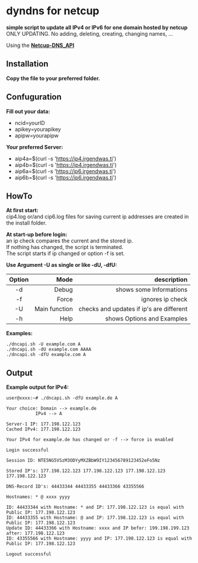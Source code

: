 # dyndns for netcup
**simple script to update all IPv4 or IPv6 for one domain hosted by netcup**  
ONLY UPDATING. No adding, deleting, creating, changing names, ...  

Using the **[Netcup-DNS_API](https://www.netcup-wiki.de/wiki/DNS_API)**  

## Installation
**Copy the file to your preferred folder.**  
## Confuguration
**Fill out your data:**  
- ncid=yourID  
- apikey=yourapikey  
- apipw=yourapipw  

**Your preferred Server:**  
- aip4a=$(curl -s 'https://ip4.irgendwas.ti')  
- aip4b=$(curl -s 'https://ip4.irgendwas.ti')
- aip6a=$(curl -s 'https://ip6.irgendwas.ti')
- aip6b=$(curl -s 'https://ip6.irgendwas.ti')

## HowTo
**At first start:**  
cip4.log or/and cip6.log files for saving current ip addresses are created in the install folder.  

**At start-up before login:**  
an ip check compares the current and the stored ip.  
If nothing has changed, the script is terminated.  
The script starts if ip changed or option -f is set.  

**Use Argument -U as single or like -dU, -dfU:**  

| Option | Mode | description |
|:------:|-----:|------------:|
| -d | Debug | shows some Informations |
| -f | Force | ignores ip check |
| -U | Main function | checks and updates if ip's are different |
| -h | Help | shows Options and Examples |

**Examples:**  
```
./dncapi.sh -U example.com A  
./dncapi.sh -dU example.com AAAA  
./dncapi.sh -dfU example.com A  
```
## Output
**Example output for IPv4:**  
```
user@xxxx:~# ./dncapi.sh -dfU example.de A  

Your choice: Domain --> example.de
	       IPv4 --> A

Server-1 IP: 177.198.122.123
Cached IPv4: 177.198.122.123

Your IPv4 for example.de has changed or -f --> force is enabled  

Login successful  

Session ID: NTE5NG5VSzM3ODYyMXZBbW9IY123456789123452eFo5Nz  

Stored IP's: 177.198.122.123 177.198.122.123 177.198.122.123 177.198.122.123  

DNS-Record ID's: 44433344 44433355 44433366 43355566  

Hostnames: * @ xxxx yyyy  

ID: 44433344 with Hostname: * and IP: 177.198.122.123 is equal with Public IP: 177.198.122.123  
ID: 44433355 with Hostname: @ and IP: 177.198.122.123 is equal with Public IP: 177.198.122.123  
Update ID: 44433366 with Hostname: xxxx and IP befor: 199.198.199.123  after: 177.198.122.123  
ID: 43355566 with Hostname: yyyy and IP: 177.198.122.123 is equal with Public IP: 177.198.122.123  

Logout successful  
```
